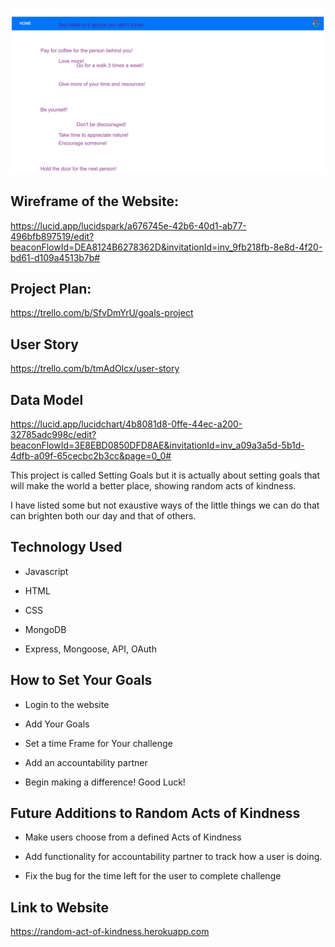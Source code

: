 ![setting-goals](https://github.com/ajebora1/setting-goals/blob/main/setting-goals.png)

## Wireframe of the Website:
https://lucid.app/lucidspark/a676745e-42b6-40d1-ab77-496bfb897519/edit?beaconFlowId=DEA8124B6278362D&invitationId=inv_9fb218fb-8e8d-4f20-bd61-d109a4513b7b#

## Project Plan:
https://trello.com/b/SfvDmYrU/goals-project

## User Story
https://trello.com/b/tmAdOIcx/user-story

## Data Model
https://lucid.app/lucidchart/4b8081d8-0ffe-44ec-a200-32785adc998c/edit?beaconFlowId=3E8EBD0850DFD8AE&invitationId=inv_a09a3a5d-5b1d-4dfb-a09f-65cecbc2b3cc&page=0_0#

This project is called Setting Goals but it is actually about setting goals that will make the world a better place,
showing random acts of kindness.

I have listed some but not exaustive ways of the little things we can do that can brighten both our day and that of others.

## Technology Used

* Javascript

* HTML

* CSS

* MongoDB

* Express, Mongoose, API, OAuth

## How to Set Your Goals

* Login to the website

* Add Your Goals

* Set a time Frame for Your challenge

* Add an accountability partner

* Begin making a difference! Good Luck!

## Future Additions to Random Acts of Kindness

* Make users choose from a defined Acts of Kindness

* Add functionality for accountability partner to track how a user is doing.

* Fix the bug for the time left for the user to complete challenge

## Link to Website

https://random-act-of-kindness.herokuapp.com


